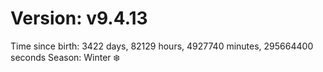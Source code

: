 # Version: v9.4.13
Time since birth: 3422 days, 82129 hours, 4927740 minutes, 295664400 seconds
Season: Winter ❄️
